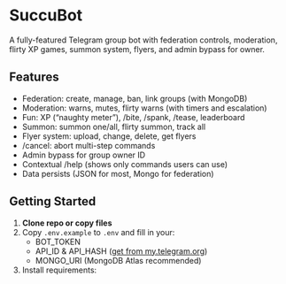 # SuccuBot

A fully-featured Telegram group bot with federation controls, moderation, flirty XP games, summon system, flyers, and admin bypass for owner.

## Features
- Federation: create, manage, ban, link groups (with MongoDB)
- Moderation: warns, mutes, flirty warns (with timers and escalation)
- Fun: XP (“naughty meter”), /bite, /spank, /tease, leaderboard
- Summon: summon one/all, flirty summon, track all
- Flyer system: upload, change, delete, get flyers
- /cancel: abort multi-step commands
- Admin bypass for group owner ID
- Contextual /help (shows only commands users can use)
- Data persists (JSON for most, Mongo for federation)

## Getting Started

1. **Clone repo or copy files**
2. Copy `.env.example` to `.env` and fill in your:
   - BOT_TOKEN
   - API_ID & API_HASH ([get from my.telegram.org](https://my.telegram.org/))
   - MONGO_URI (MongoDB Atlas recommended)
3. Install requirements:
